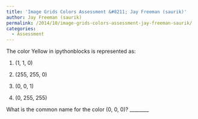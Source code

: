```yaml
---
title: 'Image Grids Colors Assessment &#8211; Jay Freeman (saurik)'
author: Jay Freeman (saurik)
permalink: /2014/10/image-grids-colors-assessment-jay-freeman-saurik/
categories:
  - Assessment
---
```

The color Yellow in ipythonblocks is represented as:

1) (1, 1, 0)

2) (255, 255, 0)

3) (0, 0, 1)

4) (0, 255, 255)

What is the common name for the color (0, 0, 0)? \___\_____
